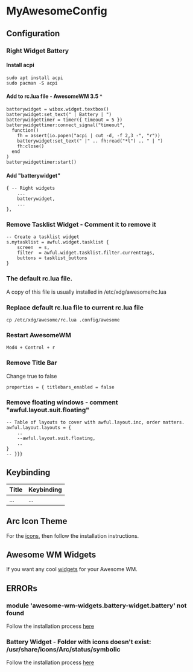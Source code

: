 # MyAwesomeConfig

## Configuration
### Right Widget Battery
#### Install acpi
```
sudo apt install acpi
sudo pacman -S acpi
```
#### Add to rc.lua file - AwesomeWM 3.5 ^
```
batterywidget = wibox.widget.textbox()    
batterywidget:set_text(" | Battery | ")    
batterywidgettimer = timer({ timeout = 5 })    
batterywidgettimer:connect_signal("timeout",    
  function()    
    fh = assert(io.popen("acpi | cut -d, -f 2,3 -", "r"))    
    batterywidget:set_text(" |" .. fh:read("*l") .. " | ")    
    fh:close()    
  end    
)    
batterywidgettimer:start()
```
#### Add "batterywidget"
```
{ -- Right widgets
    ...
    batterywidget,
    ...
},
```
### Remove Tasklist Widget - Comment it to remove it
```
-- Create a tasklist widget
s.mytasklist = awful.widget.tasklist {
    screen  = s,
    filter  = awful.widget.tasklist.filter.currenttags,
    buttons = tasklist_buttons
}
```
### The default rc.lua file.
A copy of this file is usually installed in /etc/xdg/awesome/rc.lua
### Replace default rc.lua file to current rc.lua file
```
cp /etc/xdg/awesome/rc.lua .config/awesome
```
### Restart AwesomeWM
```
Mod4 + Control + r
```
### Remove Title Bar
Change true to false
```
properties = { titlebars_enabled = false
```
### Remove floating windows - comment "awful.layout.suit.floating"
```
-- Table of layouts to cover with awful.layout.inc, order matters.
awful.layout.layouts = {
    ..
    --awful.layout.suit.floating,
    ..
}
-- }}}
```

## Keybinding
| Title  | Keybinding |
| ------------- | ------------- |
| ... | ... |

## Arc Icon Theme
For the [icons](https://github.com/horst3180/arc-icon-theme), then follow the installation instructions.

## Awesome WM Widgets
If you want any cool [widgets](https://github.com/streetturtle/awesome-wm-widgets) for your Awesome WM.

## ERRORs
### module 'awesome-wm-widgets.battery-widget.battery' not found
Follow the installation process [here](https://github.com/streetturtle/awesome-wm-widgets#installation)
### Battery Widget - Folder with icons doesn't exist: /usr/share/icons/Arc/status/symbolic
Follow the installation process [here](https://github.com/horst3180/arc-icon-theme#installation)
